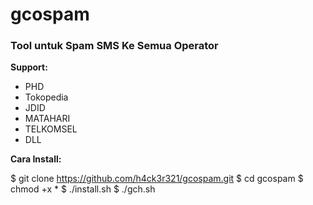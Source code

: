 # gcospam

<h3>Tool untuk Spam SMS Ke Semua Operator</h3>

<b>Support: </b>
<ul>
  <li>PHD</li>
  <li>Tokopedia</li>
  <li>JDID</li>
  <li>MATAHARI</li>
  <li>TELKOMSEL</li>
  <li>DLL</li>
</ul>

<b>Cara Install: </b>

$ git clone https://github.com/h4ck3r321/gcospam.git
$ cd gcospam
$ chmod +x *
$ ./install.sh
$ ./gch.sh
